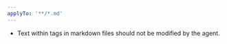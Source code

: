 ```yaml
---
applyTo: '**/*.md'
---
```

- Text within <non-ai></non-ai> tags in markdown files should not be modified by the agent.